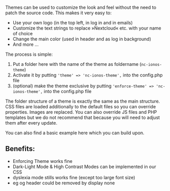 Themes can be used to customize the look and feel without the need to patch the source code. This makes it very easy to:

* Use your own logo (in the top left, in log in and in emails)
* Customize the text strings to replace »Nextcloud« etc. with your name of choice
* Change the main color (used in header and as log in background)
* And more …


The process is simple:

1. Put a folder here with the name of the theme as foldername (`nc-ionos-theme`)
2. Activate it by putting `'theme' => 'nc-ionos-theme',` into the config.php file
3. (optional) make the theme exclusive by putting `'enforce-theme' => 'nc-ionos-theme',` into the config.php file


The folder structure of a theme is exactly the same as the main structure. CSS files are loaded additionally to the default files so you can override properties. Images are replaced. You can also override JS files and PHP templates but we do not recommend that because you will need to adjust them after every update.

You can also find a basic example here which you can build upon.


## Benefits:
- Enforcing Theme works fine
- Dark-Light Mode & High Contrast Modes can be implemented in our CSS
- dyslexia mode stills works fine (except too large font size)
- eg og header could be removed by display none